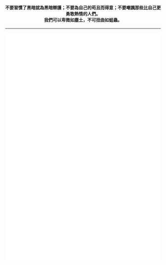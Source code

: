 <h4 align="center">不要習慣了黑暗就為黑暗辯護；不要為自己的苟且而得意；不要嘲諷那些比自己更勇敢熱情的人們。<br>我們可以卑微如塵土，不可扭曲如蛆蟲。</h4>  

---

![Metrics](/github-metrics.svg)
